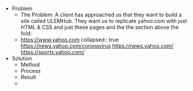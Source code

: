 - Problem
	- The Problem:
	  A client has approached us that they want to build a site called ULEMHub. They want us to replicate yahoo.com with just HTML & CSS and just these pages and the the section above the fold:
	- https://www.yahoo.com
	  collapsed:: true
	  https://news.yahoo.com/coronavirus
	  https://news.yahoo.com/
	  https://sports.yahoo.com/
- Solution
	- Method
	- Process
	- Result
	-